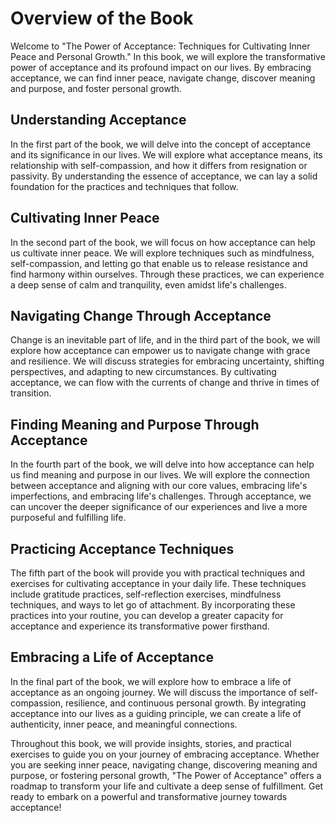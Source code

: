 Overview of the Book
===============================

Welcome to "The Power of Acceptance: Techniques for Cultivating Inner Peace and Personal Growth." In this book, we will explore the transformative power of acceptance and its profound impact on our lives. By embracing acceptance, we can find inner peace, navigate change, discover meaning and purpose, and foster personal growth.

Understanding Acceptance
------------------------

In the first part of the book, we will delve into the concept of acceptance and its significance in our lives. We will explore what acceptance means, its relationship with self-compassion, and how it differs from resignation or passivity. By understanding the essence of acceptance, we can lay a solid foundation for the practices and techniques that follow.

Cultivating Inner Peace
-----------------------

In the second part of the book, we will focus on how acceptance can help us cultivate inner peace. We will explore techniques such as mindfulness, self-compassion, and letting go that enable us to release resistance and find harmony within ourselves. Through these practices, we can experience a deep sense of calm and tranquility, even amidst life's challenges.

Navigating Change Through Acceptance
------------------------------------

Change is an inevitable part of life, and in the third part of the book, we will explore how acceptance can empower us to navigate change with grace and resilience. We will discuss strategies for embracing uncertainty, shifting perspectives, and adapting to new circumstances. By cultivating acceptance, we can flow with the currents of change and thrive in times of transition.

Finding Meaning and Purpose Through Acceptance
----------------------------------------------

In the fourth part of the book, we will delve into how acceptance can help us find meaning and purpose in our lives. We will explore the connection between acceptance and aligning with our core values, embracing life's imperfections, and embracing life's challenges. Through acceptance, we can uncover the deeper significance of our experiences and live a more purposeful and fulfilling life.

Practicing Acceptance Techniques
--------------------------------

The fifth part of the book will provide you with practical techniques and exercises for cultivating acceptance in your daily life. These techniques include gratitude practices, self-reflection exercises, mindfulness techniques, and ways to let go of attachment. By incorporating these practices into your routine, you can develop a greater capacity for acceptance and experience its transformative power firsthand.

Embracing a Life of Acceptance
------------------------------

In the final part of the book, we will explore how to embrace a life of acceptance as an ongoing journey. We will discuss the importance of self-compassion, resilience, and continuous personal growth. By integrating acceptance into our lives as a guiding principle, we can create a life of authenticity, inner peace, and meaningful connections.

Throughout this book, we will provide insights, stories, and practical exercises to guide you on your journey of embracing acceptance. Whether you are seeking inner peace, navigating change, discovering meaning and purpose, or fostering personal growth, "The Power of Acceptance" offers a roadmap to transform your life and cultivate a deep sense of fulfillment. Get ready to embark on a powerful and transformative journey towards acceptance!
